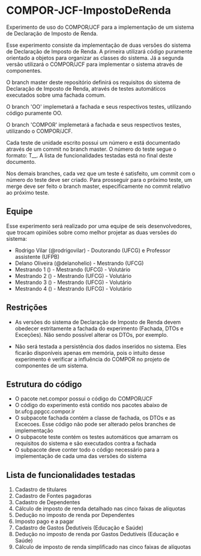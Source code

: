 COMPOR-JCF-ImpostoDeRenda
=========================
 
Experimento de uso do COMPOR/JCF para a implementação de um sistema de Declaração de Imposto de Renda.

Esse experimento consiste da implementação de duas versões do sistema de Declaração de Imposto de Renda.
A primeira utilizará código puramente orientado a objetos para organizar as classes do sistema. Já 
a segunda versão utilizará o COMPOR/JCF para implementar o sistema através de componentes.

O branch master deste repositório definirá os requisitos do sistema de Declaração de Imposto de Renda, 
através de testes automáticos executados sobre uma fachada comum.

O branch 'OO' implemetará a fachada e seus respectivos testes, utilizando código puramente OO.

O branch 'COMPOR' implemetará a fachada e seus respectivos testes, utilizando o COMPOR/JCF.

Cada teste de unidade escrito possui um número e está documentado através de um commit no branch master. 
O número do teste segue o formato: T_<Funcionalidade>_<Caso de teste>. A lista de funcionalidades 
testadas está no final deste documento.

Nos demais branches, cada vez que um teste é satisfeito, um commit com o número do teste deve ser
criado. Para prosseguir para o próximo teste, um merge deve ser feito o branch master, especificamente
no commit relativo ao próximo teste.

## Equipe

Esse experimento será realizado por uma equipe de seis desenvolvedores, que trocam opiniões sobre
como melhor projetar as duas versões do sistema:

* Rodrigo Vilar (@rodrigovilar) - Doutorando (UFCG) e Professor assistente (UFPB)
* Delano Oliveira (@delanohelio) - Mestrando (UFCG)
* Mestrando 1 () - Mestrando (UFCG) - Volutário
* Mestrando 2 () - Mestrando (UFCG) - Volutário
* Mestrando 3 () - Mestrando (UFCG) - Volutário
* Mestrando 4 () - Mestrando (UFCG) - Volutário


## Restrições

* As versões do sistema de Declaração de Imposto de Renda devem obedecer estritamente a fachada do 
experimento (Fachada, DTOs e Exceções). Não sendo possível alterar os DTOs, por exemplo.

* Não será testada a persistência dos dados inseridos no sistema. Eles ficarão disponíveis apenas em 
memória, pois o intuito desse experimento é verificar a influência do COMPOR no  projeto de 
componentes de um sistema.

## Estrutura do código

* O pacote net.compor possui o código do COMPOR/JCF
* O código do experimento está contido nos pacotes abaixo de br.ufcg.ppgcc.compor.ir
* O subpacote fachada contém a classe de fachada, os DTOs e as Excecoes. Esse código não pode ser 
alterado pelos branches de implementação
* O subpacote teste contém os testes automáticos que amarram os requisitos do sistema e são 
executados contra a fachada
* O subpacote deve conter todo o código necessário para a implementação de cada uma das versões do 
sistema
 
## Lista de funcionalidades testadas

1. Cadastro de titulares
1. Cadastro de Fontes pagadoras
1. Cadastro de Dependentes
1. Cálculo de imposto de renda detalhado nas cinco faixas de alíquotas
1. Dedução no imposto de renda por Dependentes
1. Imposto pago e a pagar
1. Cadastro de Gastos Dedutíveis (Educação e Saúde)
1. Dedução no imposto de renda por Gastos Dedutíveis (Educação e Saúde)
1. Cálculo de imposto de renda simplificado nas cinco faixas de alíquotas
